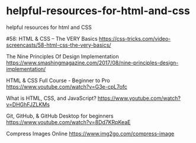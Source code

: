 # helpful-resources-for-html-and-css
helpful resources for html and CSS

#58: HTML & CSS – The VERY Basics
https://css-tricks.com/video-screencasts/58-html-css-the-very-basics/


The Nine Principles Of Design Implementation
https://www.smashingmagazine.com/2017/08/nine-principles-design-implementation/


HTML & CSS Full Course - Beginner to Pro
https://www.youtube.com/watch?v=G3e-cpL7ofc


What is HTML, CSS, and JavaScript?
https://www.youtube.com/watch?v=DHGhFJZLKMs


Git, GitHub, & GitHub Desktop for beginners
https://www.youtube.com/watch?v=8Dd7KRpKeaE

Compress Images Online
https://www.img2go.com/compress-image
